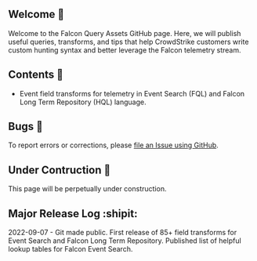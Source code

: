 ## Welcome :pineapple:	

Welcome to the Falcon Query Assets GitHub page. Here, we will publish useful queries, transforms, and tips that help CrowdStrike customers write custom hunting syntax and better leverage the Falcon telemetry stream.

## Contents :bookmark_tabs:	

- Event field transforms for telemetry in Event Search (FQL) and Falcon Long Term Repository (HQL) language.

## Bugs :lady_beetle:

To report errors or corrections, please [file an Issue using GitHub](https://github.com/CrowdStrike/falcon-query-assets/issues).

## Under Contruction :construction:

This page will be perpetually under construction.

## Major Release Log :shipit:

2022-09-07 - Git made public. First release of 85+ field transforms for Event Search and Falcon Long Term Repository. Published list of helpful lookup tables for Falcon Event Search. 

